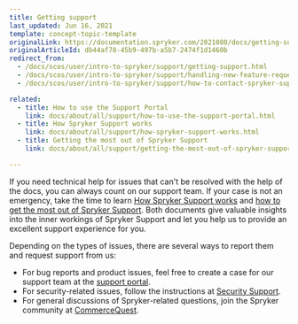 ```yaml
---
title: Getting support
last_updated: Jun 16, 2021
template: concept-topic-template
originalLink: https://documentation.spryker.com/2021080/docs/getting-support
originalArticleId: db44af78-45b9-497b-a5b7-2474f1d1460b
redirect_from:
  - /docs/scos/user/intro-to-spryker/support/getting-support.html
  - /docs/scos/user/intro-to-spryker/support/handling-new-feature-requests.html
  - /docs/scos/user/intro-to-spryker/support/how-to-contact-spryker-support.html

related:
  - title: How to use the Support Portal
    link: docs/about/all/support/how-to-use-the-support-portal.html
  - title: How Spryker Support works
    link: docs/about/all/support/how-spryker-support-works.html
  - title: Getting the most out of Spryker Support
    link: docs/about/all/support/getting-the-most-out-of-spryker-support.html

---
```


If you need technical help for issues that can't be resolved with the help of the docs, you can always count on our support team. If your case is not an emergency, take the time to learn [How Spryker Support works](/docs/about/all/support/how-spryker-support-works.html) and [how to get the most out of Spryker Support](/docs/about/all/support/getting-the-most-out-of-spryker-support.html). Both documents give valuable insights into the inner workings of Spryker Support and let you help us to provide an excellent support experience for you.


Depending on the types of issues, there are several ways to report them and request support from us:
* For bug reports and product issues, feel free to create a case for our support team at the [support portal](https://support.spryker.com).
* For security-related issues, follow the instructions at [Security Support](/docs/about/all/support/handling-security-issues.html).
* For general discussions of Spryker-related questions, join the Spryker community at [CommerceQuest](https://commercequest.space/).
